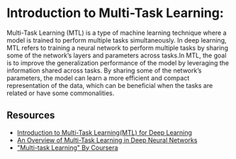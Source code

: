# Introduction to Multi-Task Learning:
Multi-Task Learning (MTL) is a type of machine learning technique where a model is trained to perform multiple tasks simultaneously. In deep learning, MTL refers to training a neural network to perform multiple tasks by sharing some of the network’s layers and parameters across tasks.In MTL, the goal is to improve the generalization performance of the model by leveraging the information shared across tasks. By sharing some of the network’s parameters, the model can learn a more efficient and compact representation of the data, which can be beneficial when the tasks are related or have some commonalities.

## Resources
- [Introduction to Multi-Task Learning(MTL) for Deep Learning](https://www.geeksforgeeks.org/introduction-to-multi-task-learningmtl-for-deep-learning/)
- [An Overview of Multi-Task Learning in Deep Neural Networks](https://www.ruder.io/multi-task/)
- ["Multi-task Learning" By Coursera](https://www.coursera.org/lecture/machine-learning-projects/multi-task-learning-l9zia)
